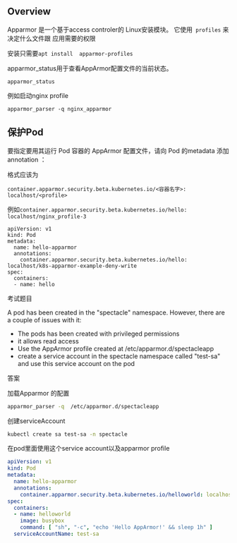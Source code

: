 ## Overview

Apparmor 是一个基于access controler的 Linux安装模块。 它使用` profiles` 来决定什么文件跟 应用需要的权限



安装只需要`apt install  apparmor-profiles`



apparmor_status用于查看AppArmor配置文件的当前状态。

```
apparmor_status
```

例如启动nginx profile

```
apparmor_parser -q nginx_apparmor
```





## 保护Pod

要指定要用其运行 Pod 容器的 AppArmor 配置文件，请向 Pod 的metadata 添加annotation ：

格式应该为

`container.apparmor.security.beta.kubernetes.io/<容器名字>: localhost/<profile>`

例如`container.apparmor.security.beta.kubernetes.io/hello: localhost/nginx_profile-3`

```
apiVersion: v1
kind: Pod
metadata:
  name: hello-apparmor
  annotations:
    container.apparmor.security.beta.kubernetes.io/hello: localhost/k8s-apparmor-example-deny-write
spec:
  containers:
  - name: hello
```





考试题目

A pod has been created in the "spectacle" namespace. However, there are a couple of issues with it:

- The pods has been created with privileged permissions
- it allows read access
- Use the AppArmor profile created at /etc/apparmor.d/spectacleapp
- create a service account in the spectacle namespace called "test-sa" and use this service account on the pod

答案

加载Apparmor 的配置

```bash
apparmor_parser -q  /etc/apparmor.d/spectacleapp
```

创建serviceAccount

```bash
kubectl create sa test-sa -n spectacle 
```

在pod里面使用这个service account以及apparmor profile

```yaml
apiVersion: v1
kind: Pod
metadata:
  name: hello-apparmor
  annotations:
    container.apparmor.security.beta.kubernetes.io/helloworld: localhost/spectacleapp
spec:
  containers:
  - name: helloworld
    image: busybox
    command: [ "sh", "-c", "echo 'Hello AppArmor!' && sleep 1h" ]
  serviceAccountName: test-sa  
```

